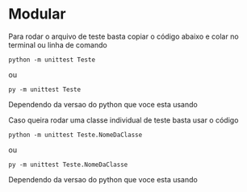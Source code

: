 
# Modular


Para rodar o arquivo de teste basta copiar o código abaixo e colar no terminal ou linha de comando 

```
python -m unittest Teste
```
ou

```
py -m unittest Teste
```

Dependendo da versao do python que voce esta usando

Caso queira rodar uma classe individual de teste basta usar o código

```
python -m unittest Teste.NomeDaClasse
```
ou

```
py -m unittest Teste.NomeDaClasse
```
Dependendo da versao do python que voce esta usando
